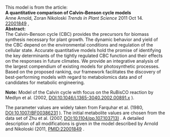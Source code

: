 

This model is from the article:  
**A quantitative comparison of Calvin–Benson cycle models**   
Anne Arnold, Zoran Nikoloski _Trends in Plant Science_ 2011 Oct 14.
[22001849](http://www.ncbi.nlm.nih.gov/pubmed/22001849) ,  
**Abstract:**   
The Calvin-Benson cycle (CBC) provides the precursors for biomass synthesis
necessary for plant growth. The dynamic behavior and yield of the CBC depend
on the environmental conditions and regulation of the cellular state. Accurate
quantitative models hold the promise of identifying the key determinants of
the tightly regulated CBC function and their effects on the responses in
future climates. We provide an integrative analysis of the largest compendium
of existing models for photosynthetic processes. Based on the proposed
ranking, our framework facilitates the discovery of best-performing models
with regard to metabolomics data and of candidates for metabolic engineering.

**Note:** Model of the Calvin cycle with focus on the RuBisCO reaction by Medlyn et al. (2002, [DOI:10.1046/j.1365-3040.2002.00891.x](http://dx.doi.org/10.1046/j.1365-3040.2002.00891.x) ). 

The parameter values are widely taken from Farquhar et al. (1980,
[DOI:10.1007/BF00386231](http://dx.doi.org/10.1007/BF00386231) ). The initial
metabolite values are chosen from the data set of Zhu et al. (2007,
[DOI:10.1104/pp.107.103713)](http:dx.doi.org/10.1104/pp.107.103713) . A
detailed description of all modifications is given in the model described by
Arnold and Nikoloski (2011,
[PMID:22001849](http://www.ncbi.nlm.nih.gov/pubmed/22001849) .


